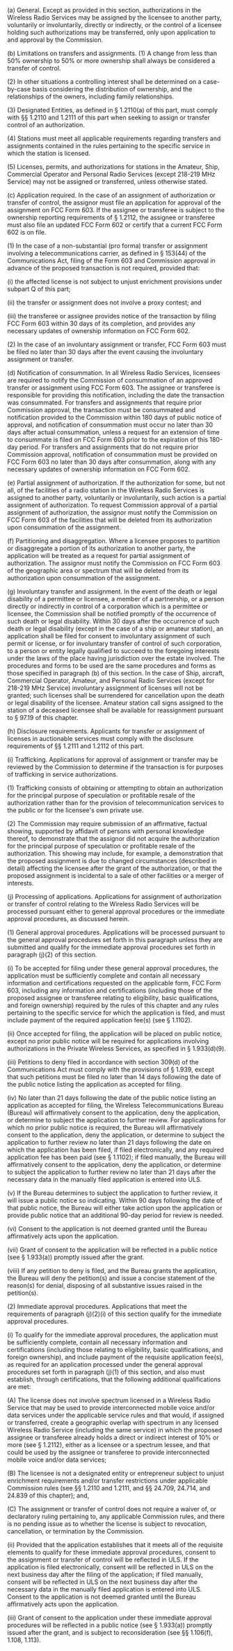 (a) General. Except as provided in this section, authorizations in the Wireless Radio Services may be assigned by the licensee to another party, voluntarily or involuntarily, directly or indirectly, or the control of a licensee holding such authorizations may be transferred, only upon application to and approval by the Commission.

(b) Limitations on transfers and assignments. (1) A change from less than 50% ownership to 50% or more ownership shall always be considered a transfer of control.

(2) In other situations a controlling interest shall be determined on a case-by-case basis considering the distribution of ownership, and the relationships of the owners, including family relationships.

(3) Designated Entities, as defined in § 1.2110(a) of this part, must comply with §§ 1.2110 and 1.2111 of this part when seeking to assign or transfer control of an authorization.

(4) Stations must meet all applicable requirements regarding transfers and assignments contained in the rules pertaining to the specific service in which the station is licensed.

(5) Licenses, permits, and authorizations for stations in the Amateur, Ship, Commercial Operator and Personal Radio Services (except 218-219 MHz Service) may not be assigned or transferred, unless otherwise stated.

(c) Application required. In the case of an assignment of authorization or transfer of control, the assignor must file an application for approval of the assignment on FCC Form 603. If the assignee or transferee is subject to the ownership reporting requirements of § 1.2112, the assignee or transferee must also file an updated FCC Form 602 or certify that a current FCC Form 602 is on file.

(1) In the case of a non-substantial (pro forma) transfer or assignment involving a telecommunications carrier, as defined in § 153(44) of the Communications Act, filing of the Form 603 and Commission approval in advance of the proposed transaction is not required, provided that:

(i) the affected license is not subject to unjust enrichment provisions under subpart Q of this part;

(ii) the transfer or assignment does not involve a proxy contest; and

(iii) the transferee or assignee provides notice of the transaction by filing FCC Form 603 within 30 days of its completion, and provides any necessary updates of ownership information on FCC Form 602.

(2) In the case of an involuntary assignment or transfer, FCC Form 603 must be filed no later than 30 days after the event causing the involuntary assignment or transfer.

(d) Notification of consummation. In all Wireless Radio Services, licensees are required to notify the Commission of consummation of an approved transfer or assignment using FCC Form 603. The assignee or transferee is responsible for providing this notification, including the date the transaction was consummated. For transfers and assignments that require prior Commission approval, the transaction must be consummated and notification provided to the Commission within 180 days of public notice of approval, and notification of consummation must occur no later than 30 days after actual consummation, unless a request for an extension of time to consummate is filed on FCC Form 603 prior to the expiration of this 180-day period. For transfers and assignments that do not require prior Commission approval, notification of consummation must be provided on FCC Form 603 no later than 30 days after consummation, along with any necessary updates of ownership information on FCC Form 602.

(e) Partial assignment of authorization. If the authorization for some, but not all, of the facilities of a radio station in the Wireless Radio Services is assigned to another party, voluntarily or involuntarily, such action is a partial assignment of authorization. To request Commission approval of a partial assignment of authorization, the assignor must notify the Commission on FCC Form 603 of the facilities that will be deleted from its authorization upon consummation of the assignment.

(f) Partitioning and disaggregation. Where a licensee proposes to partition or disaggregate a portion of its authorization to another party, the application will be treated as a request for partial assignment of authorization. The assignor must notify the Commission on FCC Form 603 of the geographic area or spectrum that will be deleted from its authorization upon consummation of the assignment.

(g) Involuntary transfer and assignment. In the event of the death or legal disability of a permittee or licensee, a member of a partnership, or a person directly or indirectly in control of a corporation which is a permittee or licensee, the Commission shall be notified promptly of the occurrence of such death or legal disability. Within 30 days after the occurrence of such death or legal disability (except in the case of a ship or amateur station), an application shall be filed for consent to involuntary assignment of such permit or license, or for involuntary transfer of control of such corporation, to a person or entity legally qualified to succeed to the foregoing interests under the laws of the place having jurisdiction over the estate involved. The procedures and forms to be used are the same procedures and forms as those specified in paragraph (b) of this section. In the case of Ship, aircraft, Commercial Operator, Amateur, and Personal Radio Services (except for 218-219 MHz Service) involuntary assignment of licenses will not be granted; such licenses shall be surrendered for cancellation upon the death or legal disability of the licensee. Amateur station call signs assigned to the station of a deceased licensee shall be available for reassignment pursuant to § 97.19 of this chapter.

(h) Disclosure requirements. Applicants for transfer or assignment of licenses in auctionable services must comply with the disclosure requirements of §§ 1.2111 and 1.2112 of this part.

(i) Trafficking. Applications for approval of assignment or transfer may be reviewed by the Commission to determine if the transaction is for purposes of trafficking in service authorizations.

(1) Trafficking consists of obtaining or attempting to obtain an authorization for the principal purpose of speculation or profitable resale of the authorization rather than for the provision of telecommunication services to the public or for the licensee's own private use.

(2) The Commission may require submission of an affirmative, factual showing, supported by affidavit of persons with personal knowledge thereof, to demonstrate that the assignor did not acquire the authorization for the principal purpose of speculation or profitable resale of the authorization. This showing may include, for example, a demonstration that the proposed assignment is due to changed circumstances (described in detail) affecting the licensee after the grant of the authorization, or that the proposed assignment is incidental to a sale of other facilities or a merger of interests.

(j) Processing of applications. Applications for assignment of authorization or transfer of control relating to the Wireless Radio Services will be processed pursuant either to general approval procedures or the immediate approval procedures, as discussed herein.

(1) General approval procedures. Applications will be processed pursuant to the general approval procedures set forth in this paragraph unless they are submitted and qualify for the immediate approval procedures set forth in paragraph (j)(2) of this section.
                                    

(i) To be accepted for filing under these general approval procedures, the application must be sufficiently complete and contain all necessary information and certifications requested on the applicable form, FCC Form 603, including any information and certifications (including those of the proposed assignee or transferee relating to eligibility, basic qualifications, and foreign ownership) required by the rules of this chapter and any rules pertaining to the specific service for which the application is filed, and must include payment of the required application fee(s) (see § 1.1102).

(ii) Once accepted for filing, the application will be placed on public notice, except no prior public notice will be required for applications involving authorizations in the Private Wireless Services, as specified in § 1.933(d)(9).

(iii) Petitions to deny filed in accordance with section 309(d) of the Communications Act must comply with the provisions of § 1.939, except that such petitions must be filed no later than 14 days following the date of the public notice listing the application as accepted for filing.

(iv) No later than 21 days following the date of the public notice listing an application as accepted for filing, the Wireless Telecommunications Bureau (Bureau) will affirmatively consent to the application, deny the application, or determine to subject the application to further review. For applications for which no prior public notice is required, the Bureau will affirmatively consent to the application, deny the application, or determine to subject the application to further review no later than 21 days following the date on which the application has been filed, if filed electronically, and any required application fee has been paid (see § 1.1102); if filed manually, the Bureau will affirmatively consent to the application, deny the application, or determine to subject the application to further review no later than 21 days after the necessary data in the manually filed application is entered into ULS.

(v) If the Bureau determines to subject the application to further review, it will issue a public notice so indicating. Within 90 days following the date of that public notice, the Bureau will either take action upon the application or provide public notice that an additional 90-day period for review is needed.

(vi) Consent to the application is not deemed granted until the Bureau affirmatively acts upon the application.

(vii) Grant of consent to the application will be reflected in a public notice (see § 1.933(a)) promptly issued after the grant.

(viii) If any petition to deny is filed, and the Bureau grants the application, the Bureau will deny the petition(s) and issue a concise statement of the reason(s) for denial, disposing of all substantive issues raised in the petition(s).

(2) Immediate approval procedures. Applications that meet the requirements of paragraph (j)(2)(i) of this section qualify for the immediate approval procedures.

(i) To qualify for the immediate approval procedures, the application must be sufficiently complete, contain all necessary information and certifications (including those relating to eligibility, basic qualifications, and foreign ownership), and include payment of the requisite application fee(s), as required for an application processed under the general approval procedures set forth in paragraph (j)(1) of this section, and also must establish, through certifications, that the following additional qualifications are met:

(A) The license does not involve spectrum licensed in a Wireless Radio Service that may be used to provide interconnected mobile voice and/or data services under the applicable service rules and that would, if assigned or transferred, create a geographic overlap with spectrum in any licensed Wireless Radio Service (including the same service) in which the proposed assignee or transferee already holds a direct or indirect interest of 10% or more (see § 1.2112), either as a licensee or a spectrum lessee, and that could be used by the assignee or transferee to provide interconnected mobile voice and/or data services;

(B) The licensee is not a designated entity or entrepreneur subject to unjust enrichment requirements and/or transfer restrictions under applicable Commission rules (see §§ 1.2110 and 1.2111, and §§ 24.709, 24.714, and 24.839 of this chapter); and,

(C) The assignment or transfer of control does not require a waiver of, or declaratory ruling pertaining to, any applicable Commission rules, and there is no pending issue as to whether the license is subject to revocation, cancellation, or termination by the Commission.

(ii) Provided that the application establishes that it meets all of the requisite elements to qualify for these immediate approval procedures, consent to the assignment or transfer of control will be reflected in ULS. If the application is filed electronically, consent will be reflected in ULS on the next business day after the filing of the application; if filed manually, consent will be reflected in ULS on the next business day after the necessary data in the manually filed application is entered into ULS. Consent to the application is not deemed granted until the Bureau affirmatively acts upon the application.

(iii) Grant of consent to the application under these immediate approval procedures will be reflected in a public notice (see § 1.933(a)) promptly issued after the grant, and is subject to reconsideration (see §§ 1.106(f), 1.108, 1.113).

